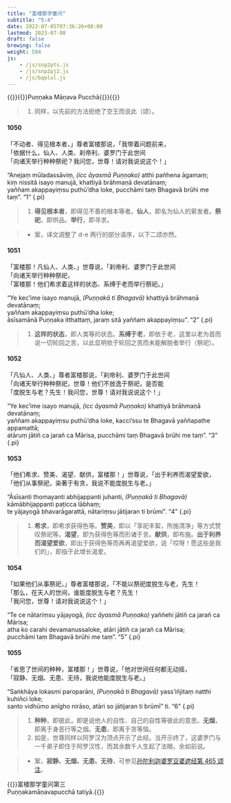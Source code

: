 ```yaml
---
title: "富楼那学童问"
subtitle: "5:4"
date: 2022-07-05T07:36:26+08:00
lastmod: 2023-07-08
draft: false
brewing: false
weight: 504
js:
    - /js/snp2pts.js
    - /js/snp2pj2.js
    - /js/bqolul.js
---
```



{{<subtitle>}}{{<suttalink src="snp5.4">}}Puṇṇaka Māṇava Pucchā{{</suttalink>}}{{</subtitle>}}

> 1. 同样，以先前的方法拒绝了空王而说此（颂）。

#### 1050

「不动者、得见根本者，」尊者富楼那说，「我带着问题前来，  
「依据什么，仙人、人类、刹帝利、婆罗门于此世间  
「向诸天举行种种祭祀？我问您，世尊！请对我说说这个！」

“Anejaṃ mūladassāviṃ, <i>(icc āyasmā Puṇṇako)</i> atthi pañhena āgamaṃ;  
kiṃ nissitā isayo manujā, khattiyā brāhmaṇā devatānaṃ;  
yaññam akappayiṃsu puthū’dha loke, pucchāmi taṃ Bhagavā brūhi me taṃ”. <q>1</q>
{.pi}

> 1. **得见根本者**，即得见不善的根本等者。**仙人**，即名为仙人的萦发者。**祭祀**，即供品。**举行**，即寻求。

> - 案，译文调整了 d-e 两行的部分语序，以下二颂亦然。

#### 1051

「富楼那！凡仙人、人类、」世尊说，「刹帝利、婆罗门于此世间  
「向诸天举行种种祭祀，  
「富楼那！他们希求着这样的状态、系缚于老而举行祭祀。」

“Ye kec’ime isayo manujā, <i>(Puṇṇakā ti Bhagavā)</i> khattiyā brāhmaṇā devatānaṃ;  
yaññam akappayiṃsu puthū’dha loke;  
āsīsamānā Puṇṇaka itthattaṃ, jaraṃ sitā yaññam akappayiṃsu”. <q>2</q>
{.pi}

> 1. **这样的状态**，即人类等的状态。**系缚于老**，即依于老，这里以老为首而说一切轮回之苦，以此显明依于轮回之苦而未能解脱者举行（祭祀）。

#### 1052

「凡仙人、人类、」尊者富楼那说，「刹帝利、婆罗门于此世间  
「向诸天举行种种祭祀，世尊！他们不放逸于祭祀，是否能  
「度脱生与老？先生！我问您，世尊！请对我说说这个！」

“Ye kec’ime isayo manujā, <i>(icc āyasmā Puṇṇako)</i> khattiyā brāhmaṇā devatānaṃ;  
yaññam akappayiṃsu puthū’dha loke, kacci’ssu te Bhagavā yaññapathe appamattā;  
atāruṃ jātiñ ca jarañ ca Mārisa, pucchāmi taṃ Bhagavā brūhi me taṃ”. <q>3</q>
{.pi}

#### 1053

「他们希求、赞美、渴望、献供，富楼那！」世尊说，「出于利养而渴望爱欲，  
「他们从事祭祀，染著于有贪，我说不能度脱生与老。」

“Āsīsanti thomayanti abhijappanti juhanti, <i>(Puṇṇakā ti Bhagavā)</i> kāmābhijappanti paṭicca lābhaṃ;  
te yājayogā bhavarāgarattā, nātariṃsu jātijaran ti brūmi”. <q>4</q>
{.pi}

> 1. **希求**，即希求获得色等。**赞美**，即以「享祀丰絜，所施清净」等方式赞叹祭祀等。**渴望**，即为获得色等而形诸于言。**献供**，即布施。**出于利养而渴望爱欲**，即出于获得色等而再再渴望爱欲，说「哎呀！愿这些是我们的」，即指于此增长渴爱。

#### 1054

「如果他们从事祭祀，」尊者富楼那说，「不能以祭祀度脱生与老，先生！  
「那么，在天人的世间，谁能度脱生与老？先生！  
「我问您，世尊！请对我说说这个！」

“Te ce nātariṃsu yājayogā, <i>(icc āyasmā Puṇṇako)</i> yaññehi jātiñ ca jarañ ca Mārisa;  
atha ko carahi devamanussaloke, atāri jātiñ ca jarañ ca Mārisa;  
pucchāmi taṃ Bhagavā brūhi me taṃ”. <q>5</q>
{.pi}

#### 1055

「省思了世间的种种，富楼那！」世尊说，「他对世间任何都无动摇，  
「寂静、无烟、无患、无待，我说他能度脱生与老。」

“Saṅkhāya lokasmi paroparāni, <i>(Puṇṇakā ti Bhagavā)</i> yass’iñjitaṃ natthi kuhiñci loke;  
santo vidhūmo anīgho nirāso, atāri so jātijaran ti brūmī” ti. <q>6</q>
{.pi}

> 1. **种种**，即彼此，即是说他人的自性、自己的自性等彼此的意思。**无烟**，即离于身恶行等之烟。**无患**，即离于贪等恼。
> 1. 如是，世尊同样以阿罗汉为顶点开示了此经。当开示终了，这婆罗门与一千弟子即住于阿罗汉性，而其余数千人生起了法眼。余如前说。

> - 案，**寂静、无烟、无患、无待**，可参见[孙陀利迦婆罗豆婆遮经第 465 颂注](../304/#465)。


{{<eof>}}富楼那学童问第三<br>Puṇṇakamāṇavapucchā tatiyā.{{</eof>}}